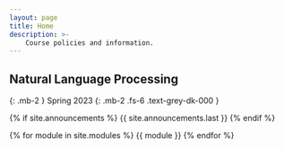 ```yaml
---
layout: page
title: Home 
description: >-
    Course policies and information.
---
```


## Natural Language Processing 
{: .mb-2 }
Spring 2023
{: .mb-2 .fs-6 .text-grey-dk-000 }

{% if site.announcements %}
{{ site.announcements.last }}
{% endif %}


{% for module in site.modules %}
{{ module }}
{% endfor %}





